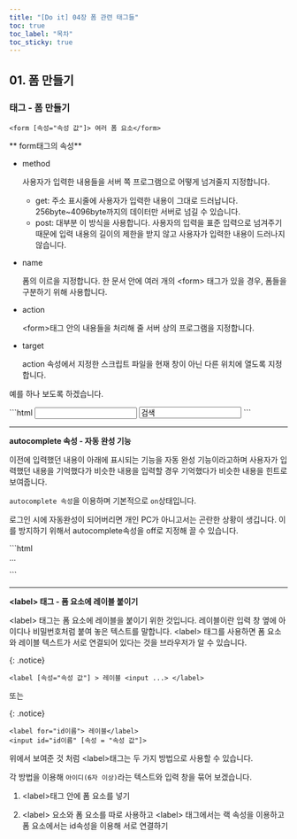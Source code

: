 ```yaml
---
title: "[Do it] 04장 폼 관련 태그들"
toc: true
toc_label: "목차"
toc_sticky: true
---
```


## 01. 폼 만들기

### <form>태그 - 폼 만들기

`<form [속성="속성 값"]> 여러 폼 요소</form>`

** form태그의 속성**

- method

  사용자가 입력한 내용들을 서버 쪽 프로그램으로 어떻게 넘겨줄지 지정합니다.

  - get: 주소 표시줄에 사용자가 입력한 내용이 그대로 드러납니다.
    256byte~4096byte까지의 데이터만 서버로 넘길 수 있습니다.
  - post: 대부분 이 방식을 사용합니다. 사용자의 입력을 표준 입력으로 넘겨주기 때문에 <span class="hlm">입력 내용의 길이의 제한을 받지 않고</span> 사용자가 입력한 내용이 드러나지 않습니다.

- name

  폼의 이르을 지정합니다. 한 문서 안에 여러 개의 \<form> 태그가 있을 경우, 폼들을 구분하기 위해 사용합니다.

- action

  \<form>태그 안의 내용들을 처리해 줄 서버 상의 프로그램을 지정합니다.

- target

  action 속성에서 지정한 스크립트 파일을 현재 창이 아닌 다른 위치에 열도록 지정합니다.

예를 하나 보도록 하겠습니다.

<div class="notice" markdown="1">
```html
<form action="search.php" method="post">
    <input type="text" title="검색">
    <input type="subtitle" value="검색">
</form>
```
</div>      

---

**autocomplete 속성 - 자동 완성 기능**

이전에 입력했던 내용이 아래에 표시되는 기능을 <span class="hlm">자동 완성 기능</span>이라고하며 사용자가 입력했던 내용을 기억했다가 비슷한 내용을 입력할 경우 기억했다가 비슷한 내용을 힌트로 보여줍니다. 

`autocomplete 속성`을 이용하며 기본적으로 `on`상태입니다. 

로그인 시에 자동완성이 되어버리면 개인 PC가 아니고서는 곤란한 상황이 생깁니다. 이를 방지하기 위해서 autocomplete속성을 off로 지정해 끌 수 있습니다.

<div class="notice" markdown="1">
```html
<form action="reister.php" autocomplete="off">
...
</form>
```
</div>    

---

**\<label> 태그 -  폼 요소에 레이블 붙이기**

\<label> 태그는 폼 요소에 레이블을 붙이기 위한 것입니다. 레이블이란 입력 창 옆에 아이디나 비밀번호처럼 붙여 놓은 텍스트를 말합니다. \<label> 태그를 사용하면 폼 요소와 레이블 텍스트가 서로 연결되어 있다는 것을 브라우저가 알 수 있습니다.

{: .notice}

`<label [속성="속성 값"] > 레이블 <input ...> </label>`

또는

{: .notice}

`<label for="id이름"> 레이블</label>`<br/>`<input id="id이름" [속성 = "속성 값"]>`

위에서 보여준 것 처럼 \<label>태그는 두 가지 방법으로 사용할 수 있습니다. 

각  방법을 이용해 `아이디(6자 이상)`라는 텍스트와 입력 창을 묶어 보겠습니다. 

1. \<label>태그 안에 폼 요소를 넣기

   

2. \<label> 요소와 폼 요소를 따로 사용하고 \<label> 태그에서는 랙 속성을 이용하고 폼 요소에서는 id속성을 이용해 서로 연결하기

